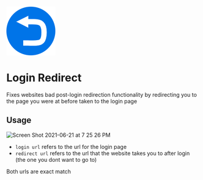 ![icon](https://raw.githubusercontent.com/matthewnitschke/login-redirect/master/icons/128-enabled.png)

# Login Redirect

Fixes websites bad post-login redirection functionality by redirecting you to the page you were at before taken to the login page

## Usage

<img width="640" alt="Screen Shot 2021-06-21 at 7 25 26 PM" src="https://user-images.githubusercontent.com/6363089/122849989-bca32500-d2c9-11eb-8479-72292a84d952.png">

- `login url` refers to the url for the login page
- `redirect url` refers to the url that the website takes you to after login (the one you dont want to go to)

Both urls are exact match
